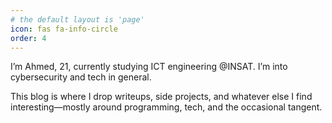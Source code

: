 ```yaml
---
# the default layout is 'page'
icon: fas fa-info-circle
order: 4
---
```


I’m Ahmed, 21, currently studying ICT engineering @INSAT. I’m into cybersecurity and tech in general.

This blog is where I drop writeups, side projects, and whatever else I find interesting—mostly around programming, tech, and the occasional tangent.